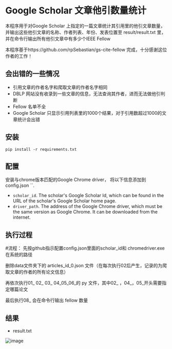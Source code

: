 # Google Scholar 文章他引数量统计

本程序用于对Google Scholar 上指定的一篇文章统计其引用里的他引文章数量，并输出这些他引文章的名称、作者列表、年份、发表位置至 result/result.txt 里，并在命令行输出所有他引文章中有多少个IEEE Fellow

本程序基于https://github.com/rpSebastian/gs-cite-fellow 完成，十分感谢这位作者的工作！

## 会出错的一些情况

* 引用文章的作者名字和爬取文章的作者名字相同
* DBLP 网站没有收录到一些文章的信息，无法查询其作者，进而无法做他引判断
* Fellow 名单不全
* Google Scholar 只显示引用列表里的1000个结果，对于引用数超过1000的文章统计会出错

## 安装

```
pip install -r requirements.txt
```

## 配置

安装与chrome版本匹配的Google Chrome driver， 将以下信息添加到 config.json ``.

* ``scholar_id``. The scholar's Google Scholar Id, which can be found in the URL of the scholar's Google Scholar home page.
* ``driver_path``. The address of the Google Chrome driver, which must be the same version as Google Chrome. It can be downloaded from the internet.

## 执行过程

#流程：  先按github指示配置config.json里面的scholar_id和 chromedriver.exe在系统的路径

删除data文件夹下的 articles_id_0.json 文件（在每次执行02后产生，记录的为爬取文章的作者的所有论文信息）

再依次执行01_ 02_ 03_ 04_05_06_的 py 文件，其中02_ ，04_，05_开头需要指定哪篇论文

最后执行08_ 会在命令行输出 fellow 数量

## 结果

* result.txt

![image](https://github.com/EvenYYY/GS-other-citations-Crawling-new/blob/main/figures/result.png)

